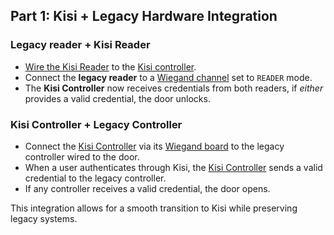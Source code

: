 ## Part 1: Kisi + Legacy Hardware Integration
### Legacy reader + Kisi Reader
- [Wire the Kisi Reader](https://docs.kisi.io/access_control/hardware/readers/kisi_reader_pro_2_1/wire_reader_pro_2_1) to the [Kisi controller](https://docs.kisi.io/access_control/hardware/controllers).
- Connect the **legacy reader** to a [Wiegand channel](https://docs.kisi.io/access_control/hardware/controllers/kisi_wiegand_board/wire_legacy_hardware) set to `READER` mode.
- The **Kisi Controller** now receives credentials from both readers, if *either* provides a valid credential, the door unlocks.

### Kisi Controller + Legacy Controller
- Connect the [Kisi Controller](https://docs.kisi.io/access_control/hardware/controllers) via its [Wiegand board](https://docs.kisi.io/access_control/hardware/controllers/kisi_wiegand_board/wire_legacy_hardware) to the legacy controller wired to the door.  
- When a user authenticates through Kisi, the [Kisi Controller](https://docs.kisi.io/access_control/hardware/controllers) sends a valid credential to the legacy controller.
- If any controller receives a valid credential, the door opens.

This integration allows for a smooth transition to Kisi while preserving legacy systems.  

